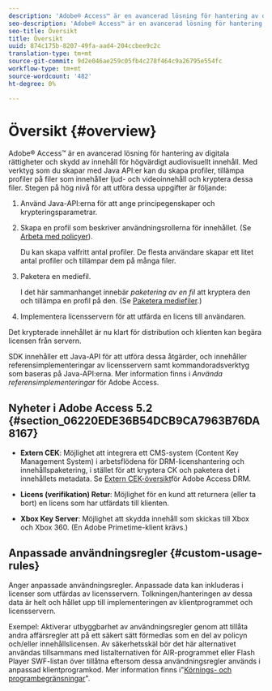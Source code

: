 ```yaml
---
description: 'Adobe® Access™ är en avancerad lösning för hantering av digitala rättigheter och skydd av innehåll för högvärdigt audiovisuellt innehåll. Med verktyg som du skapar med Java API:er kan du skapa profiler, tillämpa profiler på filer som innehåller ljud- och videoinnehåll och kryptera dessa filer. Stegen på hög nivå för att utföra dessa uppgifter är följande '
seo-description: 'Adobe® Access™ är en avancerad lösning för hantering av digitala rättigheter och skydd av innehåll för högvärdigt audiovisuellt innehåll. Med verktyg som du skapar med Java API:er kan du skapa profiler, tillämpa profiler på filer som innehåller ljud- och videoinnehåll och kryptera dessa filer. Stegen på hög nivå för att utföra dessa uppgifter är följande '
seo-title: Översikt
title: Översikt
uuid: 874c175b-8207-49fa-aad4-204ccbee9c2c
translation-type: tm+mt
source-git-commit: 9d2e046ae259c05fb4c278f464c9a26795e554fc
workflow-type: tm+mt
source-wordcount: '482'
ht-degree: 0%

---
```



# Översikt {#overview}

Adobe® Access™ är en avancerad lösning för hantering av digitala rättigheter och skydd av innehåll för högvärdigt audiovisuellt innehåll. Med verktyg som du skapar med Java API:er kan du skapa profiler, tillämpa profiler på filer som innehåller ljud- och videoinnehåll och kryptera dessa filer. Stegen på hög nivå för att utföra dessa uppgifter är följande:

1. Använd Java-API:erna för att ange principegenskaper och krypteringsparametrar.
1. Skapa en profil som beskriver användningsrollerna för innehållet. (Se [Arbeta med policyer](../../aaxs-protecting-content/content-working-with-policies/content-working-with-policies-overview.md)).

   Du kan skapa valfritt antal profiler. De flesta användare skapar ett litet antal profiler och tillämpar dem på många filer.

1. Paketera en mediefil.

   I det här sammanhanget innebär *paketering av en fil* att kryptera den och tillämpa en profil på den. (Se [Paketera mediefiler](../../aaxs-protecting-content/content-packaging-media-files/content-packaging-media-files-overview.md).)

1. Implementera licensservern för att utfärda en licens till användaren.

Det krypterade innehållet är nu klart för distribution och klienten kan begära licensen från servern.

SDK innehåller ett Java-API för att utföra dessa åtgärder, och innehåller referensimplementeringar av licensservern samt kommandoradsverktyg som baseras på Java-API:erna. Mer information finns i *Använda referensimplementeringar* för Adobe Access.

## Nyheter i Adobe Access 5.2 {#section_06220EDE36B54DCB9CA7963B76DA8167}

* **Extern CEK**: Möjlighet att integrera ett CMS-system (Content Key Management System) i arbetsflödena för DRM-licenshantering och innehållspaketering, i stället för att kryptera CK och paketera det i innehållets metadata. Se [Extern CEK-översikt](../../aaxs-drm-xkey-mgmt/aaxs-drm-using-external-cek-overview.md)för Adobe Access DRM.

* **Licens (verifikation) Retur**: Möjlighet för en kund att returnera (eller ta bort) en licens som har utfärdats till klienten.
* **Xbox Key Server**: Möjlighet att skydda innehåll som skickas till Xbox och Xbox 360. (En Adobe Primetime-klient krävs.)

## Anpassade användningsregler {#custom-usage-rules}

Anger anpassade användningsregler. Anpassade data kan inkluderas i licenser som utfärdas av licensservern. Tolkningen/hanteringen av dessa data är helt och hållet upp till implementeringen av klientprogrammet och licensservern.

Exempel: Aktiverar utbyggbarhet av användningsregler genom att tillåta andra affärsregler att på ett säkert sätt förmedlas som en del av policyn och/eller innehållslicensen. Av säkerhetsskäl bör det här alternativet användas tillsammans med listalternativen för AIR-programmet eller Flash Player SWF-listan över tillåtna eftersom dessa användningsregler används i anpassad klientprogramkod. Mer information finns i&quot;[Körnings- och programbegränsningar](../../aaxs-protecting-content/content-introduction/content-usage-rules/content-runtime-application-restrictions/content-allowlist-air.md)&quot;.
